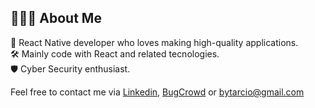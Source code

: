 ## 👨🏻‍💻 About Me
:dna: React Native developer who loves making high-quality applications.<br/>
:hammer_and_wrench: Mainly code with React and related tecnologies.<br/>
:shield: Cyber Security enthusiast.<br/>

Feel free to contact me via [Linkedin](https://linkedin.com/in/tarcioteix), [BugCrowd](https://bugcrowd.com/teixtarcio) or [bytarcio@gmail.com](mailto:bytarcio@gmail.com)<br/>
